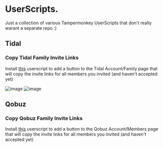 # UserScripts.

Just a collection of various Tampermonkey UserScripts that don't really warant a separate repo :)

## Tidal

### Copy Tidal Family Invite Links

Install [this](https://github.com/DJDoubleD/UserScripts/raw/refs/heads/master/tidal_copy_invite_links.user.js) userscript to add a button to the Tidal Account/Family page that will copy the invite links for all members you invited (and haven't accepted yet) 

![image](https://github.com/user-attachments/assets/d303c182-682f-43b3-9d73-f48291b639ad)
![image](https://github.com/user-attachments/assets/61b9113d-a758-431c-8d09-984e0b466c40)

## Qobuz

### Copy Qobuz Family Invite Links

Install [this](https://github.com/DJDoubleD/UserScripts/raw/refs/heads/master/qobuz_copy_invite_links.user.js) userscript to add a button to the Qobuz Account/Members page that will copy the invite links for all members you invited (and haven't accepted yet) 
